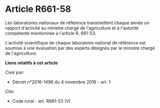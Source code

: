 # Article R661-58

Les laboratoires nationaux de référence transmettent chaque année un rapport d'activité au ministre chargé de l'agriculture
et à l'autorité compétente mentionnée à l'article R. 661-53. 

L'activité scientifique de chaque laboratoire national de référence est soumise à une évaluation par des experts désignés par
le ministre chargé de l'agriculture.

**Liens relatifs à cet article**

_Créé par_:

  - Décret n°2016-1496 du 4 novembre 2016 - art. 1

_Cite_:

  - Code rural - art. R661-53 (V)
